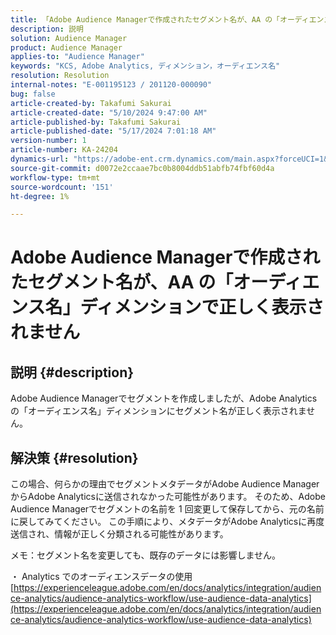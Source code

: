 ```yaml
---
title: 「Adobe Audience Managerで作成されたセグメント名が、AA の「オーディエンス名」ディメンションで正しく表示されません」
description: 説明
solution: Audience Manager
product: Audience Manager
applies-to: "Audience Manager"
keywords: "KCS, Adobe Analytics, ディメンション，オーディエンス名"
resolution: Resolution
internal-notes: "E-001195123 / 201120-000090"
bug: false
article-created-by: Takafumi Sakurai
article-created-date: "5/10/2024 9:47:00 AM"
article-published-by: Takafumi Sakurai
article-published-date: "5/17/2024 7:01:18 AM"
version-number: 1
article-number: KA-24204
dynamics-url: "https://adobe-ent.crm.dynamics.com/main.aspx?forceUCI=1&pagetype=entityrecord&etn=knowledgearticle&id=d517423e-b20e-ef11-9f8a-6045bd02b206"
source-git-commit: d0072e2ccaae7bc0b8004ddb51abfb74fbf60d4a
workflow-type: tm+mt
source-wordcount: '151'
ht-degree: 1%

---
```


# Adobe Audience Managerで作成されたセグメント名が、AA の「オーディエンス名」ディメンションで正しく表示されません

## 説明 {#description}

Adobe Audience Managerでセグメントを作成しましたが、Adobe Analyticsの「オーディエンス名」ディメンションにセグメント名が正しく表示されません。

## 解決策 {#resolution}


この場合、何らかの理由でセグメントメタデータがAdobe Audience ManagerからAdobe Analyticsに送信されなかった可能性があります。 そのため、Adobe Audience Managerでセグメントの名前を 1 回変更して保存してから、元の名前に戻してみてください。 この手順により、メタデータがAdobe Analyticsに再度送信され、情報が正しく分類される可能性があります。

メモ：セグメント名を変更しても、既存のデータには影響しません。

・ Analytics でのオーディエンスデータの使用
[https://experienceleague.adobe.com/en/docs/analytics/integration/audience-analytics/audience-analytics-workflow/use-audience-data-analytics](https://experienceleague.adobe.com/en/docs/analytics/integration/audience-analytics/audience-analytics-workflow/use-audience-data-analytics)
